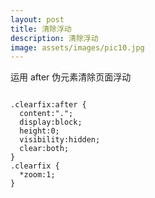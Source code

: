 ```yaml
---
layout: post
title: 清除浮动
description: 清除浮动
image: assets/images/pic10.jpg
---
```


运用 after 伪元素清除页面浮动

```

.clearfix:after {
  content:".";
  display:block;
  height:0;
  visibility:hidden;
  clear:both;
}
.clearfix {
  *zoom:1;
}

```
